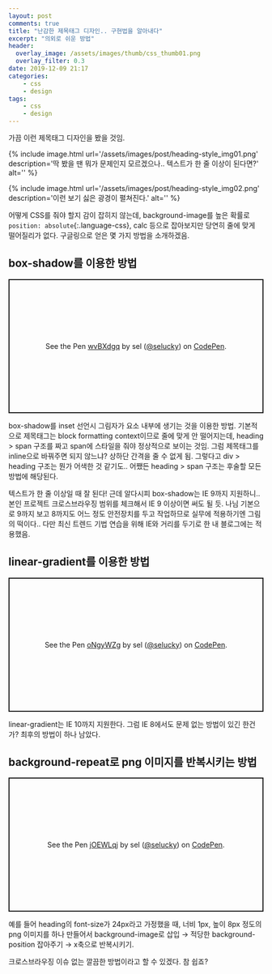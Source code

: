 ```yaml
---
layout: post
comments: true
title: "난감한 제목태그 디자인.. 구현법을 알아내다"
excerpt: "의외로 쉬운 방법"
header:
  overlay_image: /assets/images/thumb/css_thumb01.png
  overlay_filter: 0.3
date: 2019-12-09 21:17
categories:
    - css
    - design
tags:
    - css
    - design
---
```

가끔 이런 제목태그 디자인을 봤을 것임.

{% include image.html url='/assets/images/post/heading-style_img01.png' description='딱 봤을 땐 뭐가 문제인지 모르겠으나.. 텍스트가 한 줄 이상이 된다면?' alt='' %}

{% include image.html url='/assets/images/post/heading-style_img02.png' description='이런 보기 싫은 광경이 펼쳐진다.' alt='' %}

어떻게 CSS를 줘야 할지 감이 잡히지 않는데, background-image를 높은 확률로 ```position: absolute```{:.language-css}, calc 등으로 잡아보지만 당연히 줄에 맞게 떨어질리가 없다. 구글링으로 얻은 몇 가지 방법을 소개하겠음.

## box-shadow를 이용한 방법
<p class="codepen" data-height="265" data-theme-id="default" data-default-tab="html,result" data-user="selucky" data-slug-hash="wvBXdgq" style="height: 265px; box-sizing: border-box; display: flex; align-items: center; justify-content: center; border: 2px solid; margin: 1em 0; padding: 1em;" data-pen-title="wvBXdgq">
  <span>See the Pen <a href="https://codepen.io/selucky/pen/wvBXdgq">
  wvBXdgq</a> by sel (<a href="https://codepen.io/selucky">@selucky</a>)
  on <a href="https://codepen.io">CodePen</a>.</span>
</p>
<script async src="https://static.codepen.io/assets/embed/ei.js"></script>

box-shadow를 inset 선언시 그림자가 요소 내부에 생기는 것을 이용한 방법. 기본적으로 제목태그는 block formatting context이므로 줄에 맞게 안 떨어지는데, heading &gt; span 구조를 짜고 span에 스타일을 줘야 정상적으로 보이는 것임. 그럼 제목태그를 inline으로 바꿔주면 되지 않느냐? 상하단 간격을 줄 수 없게 됨. 그렇다고 div &gt; heading 구조는 뭔가 어색한 것 같기도.. 어쨌든 heading &gt; span 구조는 후술할 모든 방법에 해당된다.

텍스트가 한 줄 이상일 때 잘 된다! 근데 알다시피 box-shadow는 IE 9까지 지원하니.. 본인 프로젝트 크로스브라우징 범위를 체크해서 IE 9 이상이면 써도 될 듯. 나님 기본으로 9까지 보고 8까지도 어느 정도 안전장치를 두고 작업하므로 실무에 적용하기엔 그림의 떡이다.. 다만 최신 트렌드 기법 연습을 위해 IE와 거리를 두기로 한 내 블로그에는 적용했음.

## linear-gradient를 이용한 방법
<p class="codepen" data-height="265" data-theme-id="default" data-default-tab="css,result" data-user="selucky" data-slug-hash="oNgyWZg" style="height: 265px; box-sizing: border-box; display: flex; align-items: center; justify-content: center; border: 2px solid; margin: 1em 0; padding: 1em;" data-pen-title="oNgyWZg">
  <span>See the Pen <a href="https://codepen.io/selucky/pen/oNgyWZg">
  oNgyWZg</a> by sel (<a href="https://codepen.io/selucky">@selucky</a>)
  on <a href="https://codepen.io">CodePen</a>.</span>
</p>
<script async src="https://static.codepen.io/assets/embed/ei.js"></script>

linear-gradient는 IE 10까지 지원한다. 그럼 IE 8에서도 문제 없는 방법이 있긴 한건가? 최후의 방법이 하나 남았다.

## background-repeat로 png 이미지를 반복시키는 방법
<p class="codepen" data-height="265" data-theme-id="default" data-default-tab="html,result" data-user="selucky" data-slug-hash="jOEWLqj" style="height: 265px; box-sizing: border-box; display: flex; align-items: center; justify-content: center; border: 2px solid; margin: 1em 0; padding: 1em;" data-pen-title="jOEWLqj">
  <span>See the Pen <a href="https://codepen.io/selucky/pen/jOEWLqj">
  jOEWLqj</a> by sel (<a href="https://codepen.io/selucky">@selucky</a>)
  on <a href="https://codepen.io">CodePen</a>.</span>
</p>
<script async src="https://static.codepen.io/assets/embed/ei.js"></script>

예를 들어 heading의 font-size가 24px라고 가정했을 때, 너비 1px, 높이 8px 정도의 png 이미지를 하나 만들어서 background-image로 삽입 &rarr; 적당한 background-position 잡아주기 &rarr; x축으로 반복시키기.

크로스브라우징 이슈 없는 깔끔한 방법이라고 할 수 있겠다. 참 쉽죠?